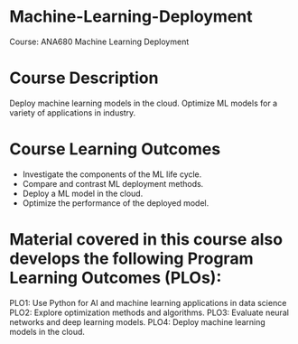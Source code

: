 # Machine-Learning-Deployment
Course: ANA680 Machine Learning Deployment

# Course Description
Deploy machine learning models in the cloud. Optimize ML models for a variety of applications in industry.

# Course Learning Outcomes
- Investigate the components of the ML life cycle.
- Compare and contrast ML deployment methods.
- Deploy a ML model in the cloud.
- Optimize the performance of the deployed model.

# Material covered in this course also develops the following Program Learning Outcomes (PLOs):
PLO1: Use Python for AI and machine learning applications in data science
PLO2: Explore optimization methods and algorithms.
PLO3: Evaluate neural networks and deep learning models.
PLO4: Deploy machine learning models in the cloud.
